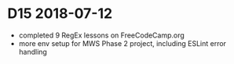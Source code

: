 # D15 2018-07-12

- completed 9 RegEx lessons on FreeCodeCamp.org
- more env setup for MWS Phase 2 project, including ESLint error handling
